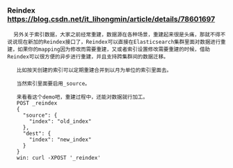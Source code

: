 ###  Reindex  https://blog.csdn.net/it_lihongmin/article/details/78601697
      另外关于索引数据，大家之前经常重建，数据源在各种场景，重建起来很是头痛，那就不得不说说现在新加的Reindex接口了，Reindex可以直接在Elasticsearch集群里面对数据进行重建，如果你的mapping因为修改而需要重建，又或者索引设置修改需要重建的时候，借助Reindex可以很方便的异步进行重建，并且支持跨集群间的数据迁移。
       
       比如按天创建的索引可以定期重建合并到以月为单位的索引里面去。
       
       当然索引里面要启用_source。
       
       来看看这个demo吧，重建过程中，还能对数据就行加工。
       POST _reindex
       {
         "source": {
           "index": "old_index"
         },
         "dest": {
           "index": "new_index"
         }
       }
       win: curl -XPOST '_reindex'